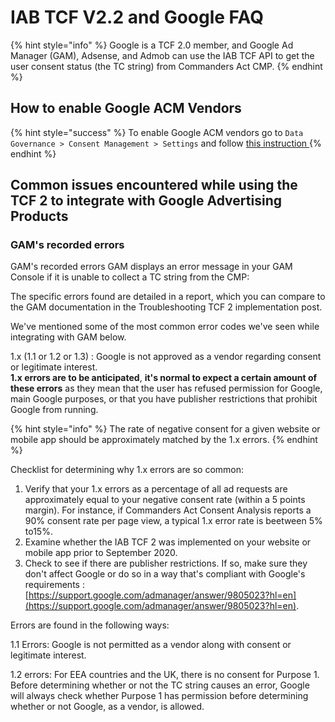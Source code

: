 # IAB TCF V2.2 and Google FAQ



{% hint style="info" %}
Google is a TCF 2.0 member, and Google Ad Manager (GAM), Adsense, and Admob can use the IAB TCF API to get the user consent status (the TC string) from Commanders Act CMP.
{% endhint %}

## How to enable Google ACM Vendors

{% hint style="success" %}
To enable Google ACM vendors go to `Data Governance > Consent Management > Settings` and follow [this instruction ](../user-guides/categories-and-tags/manage-vendors.md)
{% endhint %}

## Common issues encountered while using the TCF 2 to integrate with Google Advertising Products

### GAM's recorded errors

GAM's recorded errors GAM displays an error message in your GAM Console if it is unable to collect a TC string from the CMP:

The specific errors found are detailed in a report, which you can compare to the GAM documentation in the Troubleshooting TCF 2 implementation post.

We've mentioned some of the most common error codes we've seen while integrating with GAM below.

1.x (1.1 or 1.2 or 1.3) : Google is not approved as a vendor regarding consent or legitimate interest. \
**1.x errors are to be anticipated**, **it's normal to expect a certain amount of these errors** as they mean that the user has refused permission for Google, main Google purposes, or that you have publisher restrictions that prohibit Google from running.

{% hint style="info" %}
The rate of negative consent for a given website or mobile app should be approximately matched by the 1.x errors.
{% endhint %}

Checklist for determining why 1.x errors are so common:

1. Verify that your 1.x errors as a percentage of all ad requests are approximately equal to your negative consent rate (within a 5 points margin). For instance, if Commanders Act Consent Analysis reports a 90% consent rate per page view, a typical 1.x error rate is beetween 5% to15%.
2. Examine whether the IAB TCF 2 was implemented on your website or mobile app prior to September 2020.
3. Check to see if there are publisher restrictions. If so, make sure they don't affect Google or do so in a way that's compliant with Google's requirements : [https://support.google.com/admanager/answer/9805023?hl=en](https://support.google.com/admanager/answer/9805023?hl=en).

Errors are found in the following ways:

1.1 Errors: Google is not permitted as a vendor along with consent or legitimate interest.&#x20;

1.2 errors: For EEA countries and the UK, there is no consent for Purpose 1. Before determining whether or not the TC string causes an error, Google will always check whether Purpose 1 has permission before determining whether or not Google, as a vendor, is allowed.&#x20;
